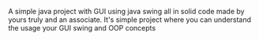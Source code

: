 A simple java project with GUI using java swing all in solid code made by yours truly and an associate. 
It's simple project where you can understand the usage your GUI swing and OOP concepts
